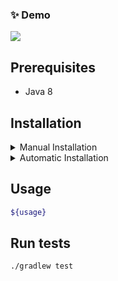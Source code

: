 ### ✨ Demo

![](demo.gif)


## Prerequisites

- Java 8

## Installation

<details>
<summary>Manual Installation</summary>

1. Download latest `jar` from [releases](https://github.com/${githubUsername}/${projectName}/releases/latest/download/${projectName}.main.jar) 
1. Run `java -jar ${projectName}.main.jar`
</details>

<details>
<summary>Automatic Installation</summary>

Coming soon
</details>

## Usage

```sh
${usage}
```

## Run tests

```shell script
./gradlew test
```